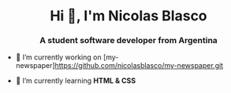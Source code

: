 <h1 align="center">Hi 👋, I'm Nicolas Blasco</h1>
<h3 align="center">A student software developer from Argentina</h3>

- 🔭 I’m currently working on [my-newspaper]https://github.com/nicolasblasco/my-newspaper.git

- 🌱 I’m currently learning **HTML & CSS**
